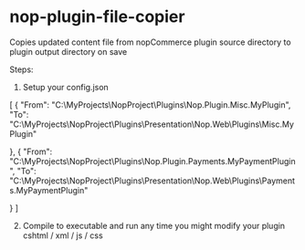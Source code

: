 # nop-plugin-file-copier
Copies updated content file from nopCommerce plugin source directory to plugin output directory on save

Steps: 

1) Setup your config.json

[
  {
      "From": "C:\\MyProjects\\NopProject\\Plugins\\Nop.Plugin.Misc.MyPlugin",
      "To": "C:\\MyProjects\\NopProject\\Plugins\\Presentation\\Nop.Web\\Plugins\\Misc.MyPlugin"

  },
  {
      "From": "C:\\MyProjects\\NopProject\\Plugins\\Nop.Plugin.Payments.MyPaymentPlugin",
      "To": "C:\\MyProjects\\NopProject\\Plugins\\Presentation\\Nop.Web\\Plugins\\Payments.MyPaymentPlugin"

  }
]

2) Compile to executable and run any time you might modify your plugin cshtml / xml / js / css

